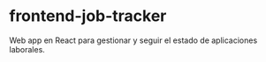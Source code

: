 # frontend-job-tracker
Web app en React para gestionar y seguir el estado de aplicaciones laborales.
